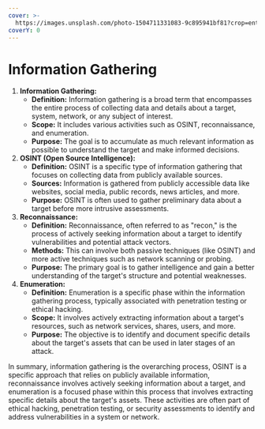 ```yaml
---
cover: >-
  https://images.unsplash.com/photo-1504711331083-9c895941bf81?crop=entropy&cs=srgb&fm=jpg&ixid=M3wxOTcwMjR8MHwxfHNlYXJjaHw3fHxjbGFzc2lmaWVkfGVufDB8fHx8MTcyMjgyNDk2NHww&ixlib=rb-4.0.3&q=85
coverY: 0
---
```


# Information Gathering

1. **Information Gathering:**
   * **Definition:** Information gathering is a broad term that encompasses the entire process of collecting data and details about a target, system, network, or any subject of interest.
   * **Scope:** It includes various activities such as OSINT, reconnaissance, and enumeration.
   * **Purpose:** The goal is to accumulate as much relevant information as possible to understand the target and make informed decisions.
2. **OSINT (Open Source Intelligence):**
   * **Definition:** OSINT is a specific type of information gathering that focuses on collecting data from publicly available sources.
   * **Sources:** Information is gathered from publicly accessible data like websites, social media, public records, news articles, and more.
   * **Purpose:** OSINT is often used to gather preliminary data about a target before more intrusive assessments.
3. **Reconnaissance:**
   * **Definition:** Reconnaissance, often referred to as "recon," is the process of actively seeking information about a target to identify vulnerabilities and potential attack vectors.
   * **Methods:** This can involve both passive techniques (like OSINT) and more active techniques such as network scanning or probing.
   * **Purpose:** The primary goal is to gather intelligence and gain a better understanding of the target's structure and potential weaknesses.
4. **Enumeration:**
   * **Definition:** Enumeration is a specific phase within the information gathering process, typically associated with penetration testing or ethical hacking.
   * **Scope:** It involves actively extracting information about a target's resources, such as network services, shares, users, and more.
   * **Purpose:** The objective is to identify and document specific details about the target's assets that can be used in later stages of an attack.

In summary, information gathering is the overarching process, OSINT is a specific approach that relies on publicly available information, reconnaissance involves actively seeking information about a target, and enumeration is a focused phase within this process that involves extracting specific details about the target's assets. These activities are often part of ethical hacking, penetration testing, or security assessments to identify and address vulnerabilities in a system or network.
